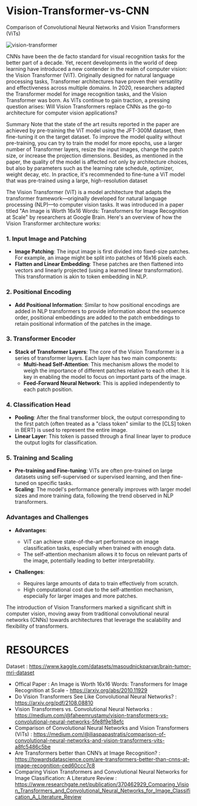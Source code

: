 # Vision-Transformer-vs-CNN
Comparison of Convolutional Neural Networks and Vision Transformers (ViTs)

![vision-transformer](https://github.com/ehzalp/Vision-Transformer-vs-CNN/assets/80691995/a2bf6852-4606-4a0e-93af-038ba99cd699)


  CNNs have been the de facto standard for visual recognition tasks for the better part of a decade. Yet, recent developments in the world of deep learning have introduced a new contender in the realm of computer vision: the Vision Transformer (ViT).
  Originally designed for natural language processing tasks, Transformer architectures have proven their versatility and effectiveness across multiple domains. In 2020, researchers adapted the Transformer model for image recognition tasks, and the Vision Transformer was born. 
As ViTs continue to gain traction, a pressing question arises: Will Vision Transformers replace CNNs as the go-to architecture for computer vision applications?


Summary
  Note that the state of the art results reported in the paper are achieved by pre-training the ViT model using the JFT-300M dataset, then fine-tuning it on the target dataset. To improve the model quality without pre-training, you can try to train the model for more epochs, use a larger number of Transformer layers, resize the input images, change the patch size, or increase the projection dimensions. Besides, as mentioned in the paper, the quality of the model is affected not only by architecture choices, but also by parameters such as the learning rate schedule, optimizer, weight decay, etc. In practice, it's recommended to fine-tune a ViT model that was pre-trained using a large, high-resolution dataset

  The Vision Transformer (ViT) is a model architecture that adapts the transformer framework—originally developed for natural language processing (NLP)—to computer vision tasks. It was introduced in a paper titled "An Image is Worth 16x16 Words: Transformers for Image Recognition at Scale" by researchers at Google Brain. Here's an overview of how the Vision Transformer architecture works:

### 1. **Input Image and Patching**
   - **Image Patching**: The input image is first divided into fixed-size patches. For example, an image might be split into patches of 16x16 pixels each.
   - **Flatten and Linear Embedding**: These patches are then flattened into vectors and linearly projected (using a learned linear transformation). This transformation is akin to token embedding in NLP.

### 2. **Positional Encoding**
   - **Add Positional Information**: Similar to how positional encodings are added in NLP transformers to provide information about the sequence order, positional embeddings are added to the patch embeddings to retain positional information of the patches in the image.

### 3. **Transformer Encoder**
   - **Stack of Transformer Layers**: The core of the Vision Transformer is a series of transformer layers. Each layer has two main components:
     - **Multi-head Self-Attention**: This mechanism allows the model to weigh the importance of different patches relative to each other. It is key in enabling the model to focus on important parts of the image.
     - **Feed-Forward Neural Network**: This is applied independently to each patch position.

### 4. **Classification Head**
   - **Pooling**: After the final transformer block, the output corresponding to the first patch (often treated as a "class token" similar to the [CLS] token in BERT) is used to represent the entire image.
   - **Linear Layer**: This token is passed through a final linear layer to produce the output logits for classification.

### 5. **Training and Scaling**
   - **Pre-training and Fine-tuning**: ViTs are often pre-trained on large datasets using self-supervised or supervised learning, and then fine-tuned on specific tasks.
   - **Scaling**: The model's performance generally improves with larger model sizes and more training data, following the trend observed in NLP transformers.

### Advantages and Challenges
- **Advantages**:
  - ViT can achieve state-of-the-art performance on image classification tasks, especially when trained with enough data.
  - The self-attention mechanism allows it to focus on relevant parts of the image, potentially leading to better interpretability.

- **Challenges**:
  - Requires large amounts of data to train effectively from scratch.
  - High computational cost due to the self-attention mechanism, especially for larger images and more patches.

The introduction of Vision Transformers marked a significant shift in computer vision, moving away from traditional convolutional neural networks (CNNs) towards architectures that leverage the scalability and flexibility of transformers.

# RESOURCES 
Dataset : https://www.kaggle.com/datasets/masoudnickparvar/brain-tumor-mri-dataset
* Offical Paper : An Image is Worth 16x16 Words: Transformers for Image Recognition at Scale - https://arxiv.org/abs/2010.11929
* Do Vision Transformers See Like Convolutional Neural Networks? : https://arxiv.org/pdf/2108.08810
* Vision Transformers vs. Convolutional Neural Networks : https://medium.com/@faheemrustamy/vision-transformers-vs-convolutional-neural-networks-5fe8f9e18efc
* Comparison of Convolutional Neural Networks and Vision Transformers (ViTs) : https://medium.com/@iliaspapastratis/comparison-of-convolutional-neural-networks-and-vision-transformers-vits-a8fc5486c5be
* Are Transformers better than CNN’s at Image Recognition? : https://towardsdatascience.com/are-transformers-better-than-cnns-at-image-recognition-ced60ccc7c8
* Comparing Vision Transformers and Convolutional Neural Networks for Image Classification: A Literature Review : https://www.researchgate.net/publication/370462929_Comparing_Vision_Transformers_and_Convolutional_Neural_Networks_for_Image_Classification_A_Literature_Review
